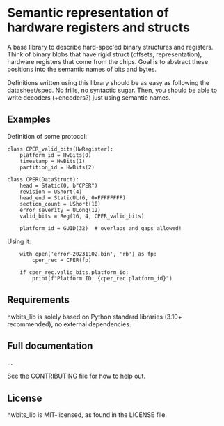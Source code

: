 # Semantic representation of hardware registers and structs

A base library to describe hard-spec'ed binary structures and registers. Think of
binary blobs that have rigid struct (offsets, representation), hardware registers
that come from the chips. Goal is to abstract these positions into the semantic
names of bits and bytes.

Definitions written using this library should be as easy as following the datasheet/spec.
No frills, no syntactic sugar. Then, you should be able to write decoders (+encoders?)
just using semantic names.


## Examples

Definition of some protocol:

```
class CPER_valid_bits(HwRegister):
    platform_id = HwBits(0)
    timestamp = HwBits(1)
    partition_id = HwBits(2)

class CPER(DataStruct):
    head = Static(0, b"CPER")
    revision = UShort(4)
    head_end = StaticUL(6, 0xFFFFFFFF)
    section_count = UShort(10)
    error_severity = ULong(12)
    valid_bits = Reg(16, 4, CPER_valid_bits)

    platform_id = GUID(32)  # overlaps and gaps allowed!

```

Using it:

```
    with open('error-20231102.bin', 'rb') as fp:
        cper_rec = CPER(fp)

    if cper_rec.valid_bits.platform_id:
        print(f"Platform ID: {cper_rec.platform_id}")
```


## Requirements

hwbits_lib is solely based on Python standard libraries (3.10+ recommended),
no external dependencies.


## Full documentation
...

See the [CONTRIBUTING](CONTRIBUTING.md) file for how to help out.

## License
hwbits_lib is MIT-licensed, as found in the LICENSE file.
